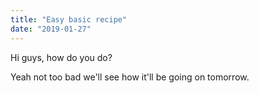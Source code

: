 ```yaml
---
title: "Easy basic recipe"
date: "2019-01-27"
---
```


Hi guys, how do you do?

Yeah not too bad
we'll see how it'll be going on tomorrow.

